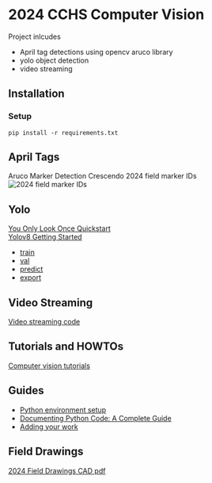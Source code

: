 # 2024 CCHS Computer Vision

Project inlcudes 
- April tag detections using opencv aruco library
- yolo object detection
- video streaming

## Installation
### Setup
```pip install -r requirements.txt```

## April Tags
Aruco Marker Detection
Crescendo 2024 field marker IDs 
![2024 field marker IDs](docs/2024_field_marker_IDs.png)

## Yolo
[You Only Look Once Quickstart](https://github.com/ultralytics/ultralytics/blob/main/docs/en/quickstart.md)  
[Yolov8 Getting Started](https://docs.ultralytics.com/modes/#introduction)  
- [train](https://docs.ultralytics.com/modes/train/)
- [val](https://docs.ultralytics.com/modes/val/)
- [predict](https://docs.ultralytics.com/modes/predict/)
- [export](https://docs.ultralytics.com/modes/export/)

## Video Streaming
[Video streaming code](videostreaming/README.md)

## Tutorials and HOWTOs
[Computer vision tutorials](docs/README.md)

## Guides
- [Python environment setup](docs/pyenv_setup.md)
- [Documenting Python Code: A Complete Guide](https://realpython.com/documenting-python-code/)
- [Adding your work](docs/adding_your_work.md)

## Field Drawings
[2024 Field Drawings CAD pdf](docs/2024FieldDrawings.pdf)
